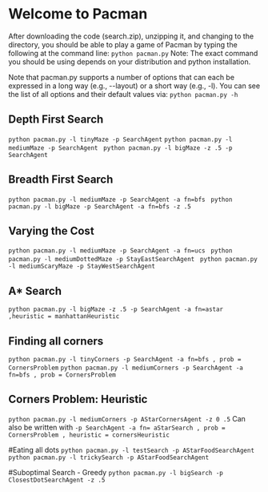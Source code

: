 # Welcome to Pacman
After downloading the code (search.zip), unzipping it, and changing to the directory, you should be
able to play a game of Pacman by typing the following at the command line:
``` python pacman.py ```
Note: The exact command you should be using depends on your distribution and python installation.

Note that pacman.py supports a number of options that can each be expressed in a long way (e.g.,
--layout) or a short way (e.g., -l). You can see the list of all options and their default values via:
``` python pacman.py -h ```

## Depth First Search
``` python pacman.py -l tinyMaze -p SearchAgent ```
```python pacman.py -l mediumMaze -p SearchAgent ```
``` python pacman.py -l bigMaze -z .5 -p SearchAgent ```

## Breadth First Search
```python pacman.py -l mediumMaze -p SearchAgent -a fn=bfs ```
```python pacman.py -l bigMaze -p SearchAgent -a fn=bfs -z .5 ```

## Varying the Cost
```python pacman.py -l mediumMaze -p SearchAgent -a fn=ucs ```
```python pacman.py -l mediumDottedMaze -p StayEastSearchAgent ```
```python pacman.py -l mediumScaryMaze -p StayWestSearchAgent ```

## A* Search 
```python pacman.py -l bigMaze -z .5 -p SearchAgent -a fn=astar ,heuristic = manhattanHeuristic ```

## Finding all corners
```python pacman.py -l tinyCorners -p SearchAgent -a fn=bfs , prob = CornersProblem```
```python pacman.py -l mediumCorners -p SearchAgent -a fn=bfs , prob = CornersProblem```

## Corners Problem: Heuristic
```python pacman.py -l mediumCorners -p AStarCornersAgent -z 0 .5```
Can also be written with
```-p SearchAgent -a fn= aStarSearch , prob = CornersProblem , heuristic = cornersHeuristic```

#Eating all dots
```python pacman.py -l testSearch -p AStarFoodSearchAgent```
```python pacman.py -l trickySearch -p AStarFoodSearchAgent```

#Suboptimal Search - Greedy
```python pacman.py -l bigSearch -p ClosestDotSearchAgent -z .5```
